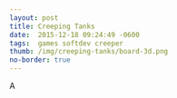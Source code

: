 ```yaml
---
layout: post
title: Creeping Tanks
date:  2015-12-18 09:24:49 -0600
tags:  games softdev creeper
thumb: /img/creeping-tanks/board-3d.png
no-border: true
---
```

A 
